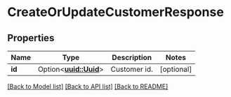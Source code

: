 # CreateOrUpdateCustomerResponse

## Properties

Name | Type | Description | Notes
------------ | ------------- | ------------- | -------------
**id** | Option<[**uuid::Uuid**](uuid::Uuid.md)> | Customer id. | [optional]

[[Back to Model list]](../README.md#documentation-for-models) [[Back to API list]](../README.md#documentation-for-api-endpoints) [[Back to README]](../README.md)


